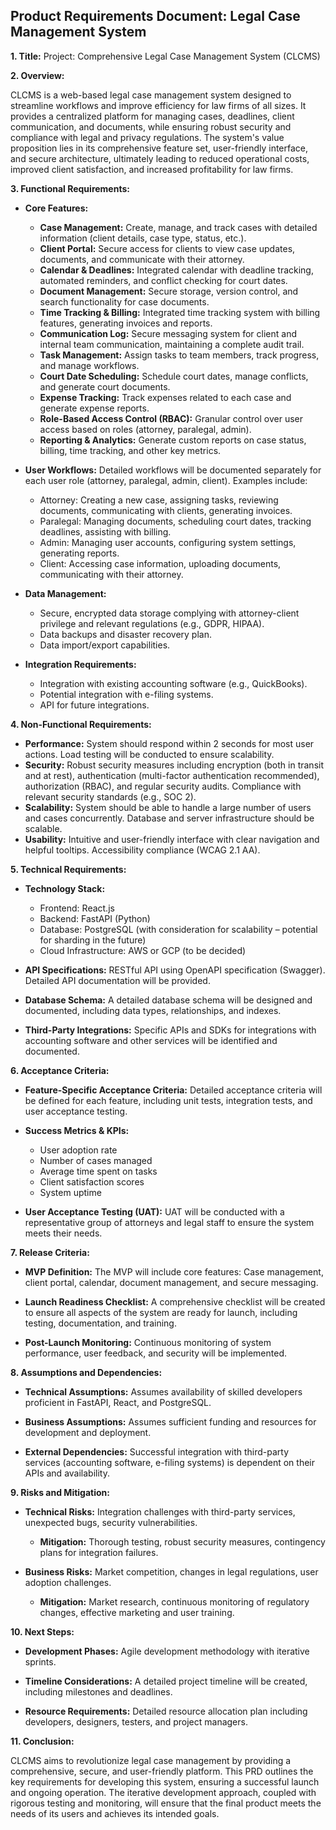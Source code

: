 ## Product Requirements Document: Legal Case Management System

**1. Title:**  Project: Comprehensive Legal Case Management System (CLCMS)

**2. Overview:**

CLCMS is a web-based legal case management system designed to streamline workflows and improve efficiency for law firms of all sizes.  It provides a centralized platform for managing cases, deadlines, client communication, and documents, while ensuring robust security and compliance with legal and privacy regulations. The system's value proposition lies in its comprehensive feature set, user-friendly interface, and secure architecture, ultimately leading to reduced operational costs, improved client satisfaction, and increased profitability for law firms.

**3. Functional Requirements:**

* **Core Features:**
    * **Case Management:** Create, manage, and track cases with detailed information (client details, case type, status, etc.).
    * **Client Portal:** Secure access for clients to view case updates, documents, and communicate with their attorney.
    * **Calendar & Deadlines:** Integrated calendar with deadline tracking, automated reminders, and conflict checking for court dates.
    * **Document Management:** Secure storage, version control, and search functionality for case documents.
    * **Time Tracking & Billing:** Integrated time tracking system with billing features, generating invoices and reports.
    * **Communication Log:** Secure messaging system for client and internal team communication, maintaining a complete audit trail.
    * **Task Management:** Assign tasks to team members, track progress, and manage workflows.
    * **Court Date Scheduling:** Schedule court dates, manage conflicts, and generate court documents.
    * **Expense Tracking:** Track expenses related to each case and generate expense reports.
    * **Role-Based Access Control (RBAC):**  Granular control over user access based on roles (attorney, paralegal, admin).
    * **Reporting & Analytics:** Generate custom reports on case status, billing, time tracking, and other key metrics.

* **User Workflows:**  Detailed workflows will be documented separately for each user role (attorney, paralegal, admin, client).  Examples include:
    * Attorney: Creating a new case, assigning tasks, reviewing documents, communicating with clients, generating invoices.
    * Paralegal: Managing documents, scheduling court dates, tracking deadlines, assisting with billing.
    * Admin: Managing user accounts, configuring system settings, generating reports.
    * Client: Accessing case information, uploading documents, communicating with their attorney.

* **Data Management:**
    * Secure, encrypted data storage complying with attorney-client privilege and relevant regulations (e.g., GDPR, HIPAA).
    * Data backups and disaster recovery plan.
    * Data import/export capabilities.

* **Integration Requirements:**
    * Integration with existing accounting software (e.g., QuickBooks).
    * Potential integration with e-filing systems.
    * API for future integrations.


**4. Non-Functional Requirements:**

* **Performance:**  System should respond within 2 seconds for most user actions.  Load testing will be conducted to ensure scalability.
* **Security:**  Robust security measures including encryption (both in transit and at rest), authentication (multi-factor authentication recommended), authorization (RBAC), and regular security audits. Compliance with relevant security standards (e.g., SOC 2).
* **Scalability:**  System should be able to handle a large number of users and cases concurrently.  Database and server infrastructure should be scalable.
* **Usability:**  Intuitive and user-friendly interface with clear navigation and helpful tooltips.  Accessibility compliance (WCAG 2.1 AA).


**5. Technical Requirements:**

* **Technology Stack:**
    * Frontend: React.js
    * Backend: FastAPI (Python)
    * Database: PostgreSQL (with consideration for scalability – potential for sharding in the future)
    * Cloud Infrastructure: AWS or GCP (to be decided)

* **API Specifications:**  RESTful API using OpenAPI specification (Swagger). Detailed API documentation will be provided.

* **Database Schema:**  A detailed database schema will be designed and documented, including data types, relationships, and indexes.

* **Third-Party Integrations:**  Specific APIs and SDKs for integrations with accounting software and other services will be identified and documented.


**6. Acceptance Criteria:**

* **Feature-Specific Acceptance Criteria:**  Detailed acceptance criteria will be defined for each feature, including unit tests, integration tests, and user acceptance testing.

* **Success Metrics & KPIs:**
    * User adoption rate
    * Number of cases managed
    * Average time spent on tasks
    * Client satisfaction scores
    * System uptime

* **User Acceptance Testing (UAT):**  UAT will be conducted with a representative group of attorneys and legal staff to ensure the system meets their needs.


**7. Release Criteria:**

* **MVP Definition:**  The MVP will include core features: Case management, client portal, calendar, document management, and secure messaging.

* **Launch Readiness Checklist:**  A comprehensive checklist will be created to ensure all aspects of the system are ready for launch, including testing, documentation, and training.

* **Post-Launch Monitoring:**  Continuous monitoring of system performance, user feedback, and security will be implemented.


**8. Assumptions and Dependencies:**

* **Technical Assumptions:**  Assumes availability of skilled developers proficient in FastAPI, React, and PostgreSQL.

* **Business Assumptions:**  Assumes sufficient funding and resources for development and deployment.

* **External Dependencies:**  Successful integration with third-party services (accounting software, e-filing systems) is dependent on their APIs and availability.


**9. Risks and Mitigation:**

* **Technical Risks:**  Integration challenges with third-party services, unexpected bugs, security vulnerabilities.
    * **Mitigation:**  Thorough testing, robust security measures, contingency plans for integration failures.

* **Business Risks:**  Market competition, changes in legal regulations, user adoption challenges.
    * **Mitigation:**  Market research, continuous monitoring of regulatory changes, effective marketing and user training.


**10. Next Steps:**

* **Development Phases:**  Agile development methodology with iterative sprints.

* **Timeline Considerations:**  A detailed project timeline will be created, including milestones and deadlines.

* **Resource Requirements:**  Detailed resource allocation plan including developers, designers, testers, and project managers.


**11. Conclusion:**

CLCMS aims to revolutionize legal case management by providing a comprehensive, secure, and user-friendly platform.  This PRD outlines the key requirements for developing this system, ensuring a successful launch and ongoing operation.  The iterative development approach, coupled with rigorous testing and monitoring, will ensure that the final product meets the needs of its users and achieves its intended goals.

